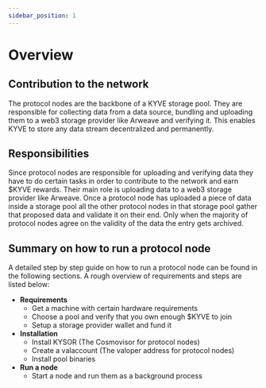 ```yaml
---
sidebar_position: 1
---
```


# Overview

## Contribution to the network

The protocol nodes are the backbone of a KYVE storage pool. They are responsible for collecting data from a data source, bundling and uploading them to a web3 storage provider like Arweave and verifying it. This enables KYVE to store any data stream decentralized and permanently.

## Responsibilities

Since protocol nodes are responsible for uploading and verifying data they have to do certain tasks in order to contribute to the network and earn $KYVE rewards. Their main role is uploading data to a web3 storage provider like Arweave. Once a protocol node has uploaded a piece of data inside a storage pool all the other protocol nodes in that storage pool gather that proposed data and validate it on their end. Only when the majority of protocol nodes agree on the validity of the data the entry gets archived.

## Summary on how to run a protocol node

A detailed step by step guide on how to run a protocol node can be found in the following sections. A rough overview of requirements and steps are listed below:

- **Requirements**
  - Get a machine with certain hardware requirements
  - Choose a pool and verify that you own enough $KYVE to join
  - Setup a storage provider wallet and fund it
- **Installation**
  - Install KYSOR (The Cosmovisor for protocol nodes)
  - Create a valaccount (The valoper address for protocol nodes)
  - Install pool binaries
- **Run a node**
  - Start a node and run them as a background process
